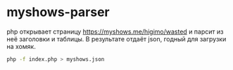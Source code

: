 # myshows-parser

php открывает страницу https://myshows.me/higimo/wasted и парсит из неё заголовки и таблицы. В результате отдаёт json, годный для загрузки на хомяк.

```sh
php -f index.php > myshows.json
```
